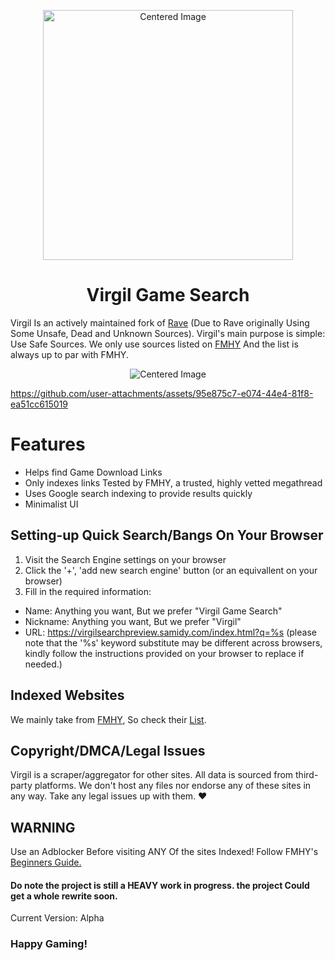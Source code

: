 <p align="center">
  <img src="https://files.catbox.moe/o6ies4.png" alt="Centered Image" width="400"/>
</p>


<h1 align="center"> Virgil Game Search </h1>

Virgil Is an actively maintained fork of [Rave](https://ravegamesearch.pages.dev/) (Due to Rave originally Using Some Unsafe, Dead and Unknown Sources).
Virgil's main purpose is simple: Use Safe Sources. We only use sources listed on [FMHY](https://fmhy.net) And the list is always up to par with FMHY.

<p align="center">
  <img src="https://files.catbox.moe/pfwyaf.png" alt="Centered Image"/>
</p>


https://github.com/user-attachments/assets/95e875c7-e074-44e4-81f8-ea51cc615019




# Features
- Helps find Game Download Links
- Only indexes links Tested by FMHY, a trusted, highly vetted megathread
- Uses Google search indexing to provide results quickly
- Minimalist UI

## Setting-up Quick Search/Bangs On Your Browser
1. Visit the Search Engine settings on your browser
2. Click the '+', 'add new search engine' button (or an equivallent on your browser)
3. Fill in the required information:
  - Name: Anything you want, But we prefer "Virgil Game Search"
  - Nickname: Anything you want, But we prefer "Virgil"
  - URL: https://virgilsearchpreview.samidy.com/index.html?q=%s (please note that the '%s' keyword substitute may be different across browsers, kindly follow the instructions provided on your browser to replace if needed.) 


## Indexed Websites
We mainly take from [FMHY](https://fmhy.net), So check their [List](https://fmhy.net/gamingpiracyguide).


## Copyright/DMCA/Legal Issues
Virgil is a scraper/aggregator for other sites.
All data is sourced from third-party platforms.
We don't host any files nor endorse any of these sites in any way.
Take any legal issues up with them. ♥ 


## WARNING
Use an Adblocker Before visiting ANY Of the sites Indexed! Follow FMHY's [Beginners Guide.](https://fmhy.net/beginners-guide)

#### Do note the project is still a HEAVY work in progress. the project Could get a whole rewrite soon.
Current Version: Alpha

### Happy Gaming!
